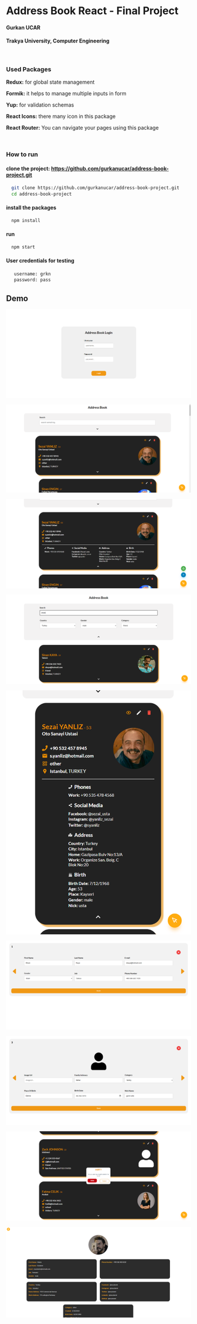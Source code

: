 # Address Book React - Final Project

#### Gurkan UCAR
#### Trakya University, Computer Engineering

&nbsp;


### Used Packages

**Redux:** for global state management

**Formik:** it helps to manage multiple inputs in form 

**Yup:** for validation schemas 

**React Icons:** there many icon in this package 

**React Router:** You can navigate your pages using this package

&nbsp;

### How to run

#### clone the project: https://github.com/gurkanucar/address-book-project.git

```bash
  git clone https://github.com/gurkanucar/address-book-project.git
  cd address-book-project
```

 #### install the packages

```bash
  npm install
```

#### run
    
```bash
  npm start
```

#### User credentials for testing
```bash
   username: grkn
   password: pass
```



## Demo

![example](./images/ex1.png)

![example](./images/ex2.png)

![example](./images/ex3.png)

![example](./images/ex4.png)

![example](./images/ex5.png)

![example](./images/ex6.png)

![example](./images/ex7.png)

![example](./images/ex8.png)

![example](./images/ex9.png)

